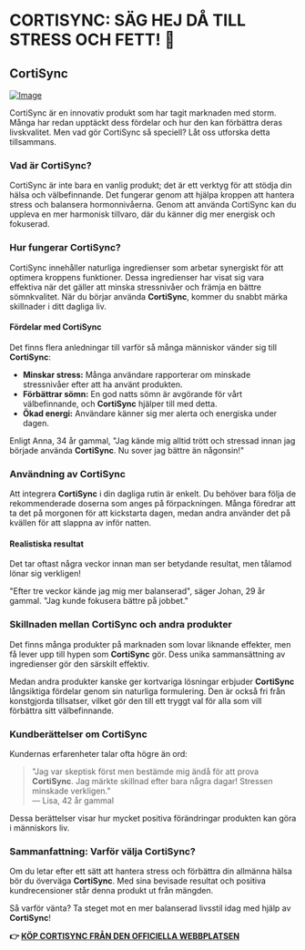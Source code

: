 # CORTISYNC: SÄG HEJ DÅ TILL STRESS OCH FETT! 🌟

## CortiSync

[![Image](https://www2.sellhealth.com/239/cortisync_4_1a.jpg)](https://gchaffi.com/UjSdTxSr)

CortiSync är en innovativ produkt som har tagit marknaden med storm. Många har redan upptäckt dess fördelar och hur den kan förbättra deras livskvalitet. Men vad gör CortiSync så speciell? Låt oss utforska detta tillsammans.

### Vad är CortiSync?

CortiSync är inte bara en vanlig produkt; det är ett verktyg för att stödja din hälsa och välbefinnande. Det fungerar genom att hjälpa kroppen att hantera stress och balansera hormonnivåerna. Genom att använda CortiSync kan du uppleva en mer harmonisk tillvaro, där du känner dig mer energisk och fokuserad.

### Hur fungerar CortiSync?

CortiSync innehåller naturliga ingredienser som arbetar synergiskt för att optimera kroppens funktioner. Dessa ingredienser har visat sig vara effektiva när det gäller att minska stressnivåer och främja en bättre sömnkvalitet. När du börjar använda **CortiSync**, kommer du snabbt märka skillnader i ditt dagliga liv.

#### Fördelar med CortiSync

Det finns flera anledningar till varför så många människor vänder sig till **CortiSync**:

- **Minskar stress:** Många användare rapporterar om minskade stressnivåer efter att ha använt produkten.
- **Förbättrar sömn:** En god natts sömn är avgörande för vårt välbefinnande, och **CortiSync** hjälper till med detta.
- **Ökad energi:** Användare känner sig mer alerta och energiska under dagen.

Enligt Anna, 34 år gammal, "Jag kände mig alltid trött och stressad innan jag började använda **CortiSync**. Nu sover jag bättre än någonsin!"

### Användning av CortiSync

Att integrera **CortiSync** i din dagliga rutin är enkelt. Du behöver bara följa de rekommenderade doserna som anges på förpackningen. Många föredrar att ta det på morgonen för att kickstarta dagen, medan andra använder det på kvällen för att slappna av inför natten.

#### Realistiska resultat

Det tar oftast några veckor innan man ser betydande resultat, men tålamod lönar sig verkligen! 

"Efter tre veckor kände jag mig mer balanserad", säger Johan, 29 år gammal. "Jag kunde fokusera bättre på jobbet."

### Skillnaden mellan CortiSync och andra produkter

Det finns många produkter på marknaden som lovar liknande effekter, men få lever upp till hypen som **CortiSync** gör. Dess unika sammansättning av ingredienser gör den särskilt effektiv.

Medan andra produkter kanske ger kortvariga lösningar erbjuder **CortiSync** långsiktiga fördelar genom sin naturliga formulering. Den är också fri från konstgjorda tillsatser, vilket gör den till ett tryggt val för alla som vill förbättra sitt välbefinnande.

### Kundberättelser om CortiSync

Kundernas erfarenheter talar ofta högre än ord:

> "Jag var skeptisk först men bestämde mig ändå för att prova **CortiSync**. Jag märkte skillnad efter bara några dagar! Stressen minskade verkligen."  
> — Lisa, 42 år gammal

Dessa berättelser visar hur mycket positiva förändringar produkten kan göra i människors liv.

### Sammanfattning: Varför välja CortiSync?

Om du letar efter ett sätt att hantera stress och förbättra din allmänna hälsa bör du överväga **CortiSync**. Med sina bevisade resultat och positiva kundrecensioner står denna produkt ut från mängden.

Så varför vänta? Ta steget mot en mer balanserad livsstil idag med hjälp av **CortiSync**!



**👉 [KÖP CORTISYNC FRÅN DEN OFFICIELLA WEBBPLATSEN](https://gchaffi.com/UjSdTxSr)**